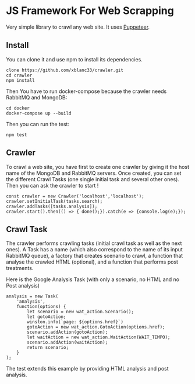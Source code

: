 JS Framework For Web Scrapping 
================================

Very simple library to crawl any web site.
It uses [Puppeteer](https://github.com/GoogleChrome/puppeteer).


Install
-------


You can clone it and use npm to install its dependencies.

    clone https://github.com/xblanc33/crawler.git
    cd crawler
    npm install

Then You have to run docker-compose because the crawler needs RabbitMQ and MongoDB:

    cd docker
    docker-compose up --build


Then you can run the test:

    npm test


Crawler
--------

To crawl a web site, you have first to create one crawler by giving it the host name of the MongoDB and RabbitMQ servers.
Once created, you can set the different Crawl Tasks (one single initial task and several other ones).
Then you can ask the crawler to start !

    const crawler = new Crawler('localhost','localhost');
    crawler.setInitialTask(tasks.search);
    crawler.addTasks([tasks.analysis]);
    crawler.start().then(() => { done();}).catch(e => {console.log(e);});			


Crawl Task
----------

The crawler performs crawling tasks (initial crawl task as well as the next ones).
A Task has a name (which also correspond to the name of its input RabbitMQ queue), a factory that creates scenario to crawl, a function that analyse the crawled HTML (optional), and a function that performs post treatments. 

Here is the Google Analysis Task (with only a scenario, no HTML and no Post analysis)

    analysis = new Task(
        'analysis',
        function(options) {
            let scenario = new wat_action.Scenario();
            let gotoAction;
            winston.info(`page: ${options.href}`)
            gotoAction = new wat_action.GotoAction(options.href);
            scenario.addAction(gotoAction);
            let waitAction = new wat_action.WaitAction(WAIT_TEMPO);
            scenario.addAction(waitAction);
            return scenario;
        }
    );

The test extends this example by providing HTML analysis and post analysis.




